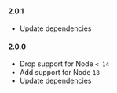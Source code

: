 #### 2.0.1
- Update dependencies

#### 2.0.0
- Drop support for Node `< 14`
- Add support for Node `18`
- Update dependencies
